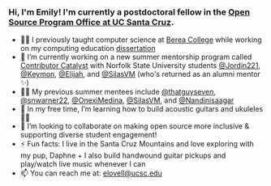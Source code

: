 ### Hi, I'm Emily! I'm currently a postdoctoral fellow in the [Open Source Program Office at UC Santa Cruz](http://ospo.ucsc.edu). 

- 👩‍🏫 I previously taught computer science at [Berea College](http://www.berea.edu) while working on my computing education [dissertation](https://www.researchgate.net/publication/362465203_Leveraging_Novel_Teaching_Domains_Toward_Broader_Participation_in_Computing)
- 🔭 I’m currently working on a new summer mentorship program called [Contributor Catalyst](http://www.tiny.cc/OSREcatalyst2024) with Norfolk State University students [@Jordin221](https://github.com/Jordin221/), [@Keymon](https://github.com/), [@Elijah](https://github.com/), and [@SilasVM](https://github.com/SilasVM) (who's returned as an alumni mentor ✨)
- 👩‍💻 My previous summer mentees include [@thatguyseven](https://github.com/thatguyseven/), [@snwarner22](https://github.com/snwarner22), [@OnexiMedina](https://github.com/OnexiMedina), [@SilasVM](https://github.com/SilasVM), and [@Nandinisaagar](https://github.com/Nandinisaagar)
- 🌱 In my free time, I’m learning how to build acoustic guitars and ukuleles 🤘🏻
- 👯 I’m looking to collaborate on making open source more inclusive & supporting diverse student engagement!
- ⚡️ Fun facts: I live in the Santa Cruz Mountains and love exploring with my pup, Daphne + I also build handwound guitar pickups and play/watch live music whenever I can
- 📫 You can reach me at: elovell@ucsc.edu
<!--- [![An image of @emmet0r's Holopin badges, which is a link to view their full Holopin profile](https://holopin.me/emmet0r)](https://holopin.io/@emmet0r) --->
